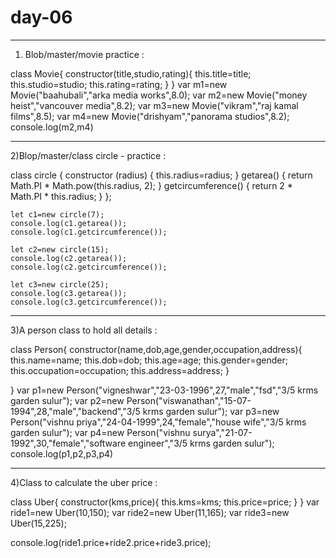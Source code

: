 # day-06
------------------------------------------------------------------

1) Blob/master/movie practice :

class Movie{
    constructor(title,studio,rating){
      this.title=title;
      this.studio=studio;
      this.rating=rating;
    }
  }
  var m1=new Movie("baahubali","arka media works",8.0);
  var m2=new Movie("money heist","vancouver media",8.2);
  var m3=new Movie("vikram","raj kamal films",8.5);
  var m4=new Movie("drishyam","panorama studios",8.2);
  console.log(m2,m4)

------------------------------------------------------------------------
2)Blop/master/class circle - practice :
     
 class circle {
	 constructor (radius) {
	 this.radius=radius;
	}
	getarea() {
	 return Math.PI * Math.pow(this.radius, 2);
	}
	getcircumference() {
	return 2 * Math.PI * this.radius;
	}
	};
	
	let c1=new circle(7);
	console.log(c1.getarea());
	console.log(c1.getcircumference());
	
	let c2=new circle(15);
	console.log(c2.getarea());
	console.log(c2.getcircumference());
	
	let c3=new circle(25);
	console.log(c3.getarea());
	console.log(c3.getcircumference());



-------------------------------------------------------------------------

3)A person class to hold all details :

class Person{
    constructor(name,dob,age,gender,occupation,address){
      this.name=name;
      this.dob=dob;
      this.age=age;
      this.gender=gender;
      this.occupation=occupation;
      this.address=address;
    }
    
}
var p1=new Person("vigneshwar","23-03-1996",27,"male","fsd","3/5 krms garden sulur");
var p2=new Person("viswanathan","15-07-1994",28,"male","backend","3/5 krms garden sulur");
var p3=new Person("vishnu priya","24-04-1999",24,"female","house wife","3/5 krms garden sulur");
var p4=new Person("vishnu surya","21-07-1992",30,"female","software engineer","3/5 krms garden sulur");
console.log(p1,p2,p3,p4)


-------------------------------------------------------------------------
4)Class to calculate the uber price :

class Uber{
    constructor(kms,price){
      this.kms=kms;
      this.price=price;
    }
}
var ride1=new Uber(10,150);
var ride2=new Uber(11,165);
var ride3=new Uber(15,225);

console.log(ride1.price+ride2.price+ride3.price);
